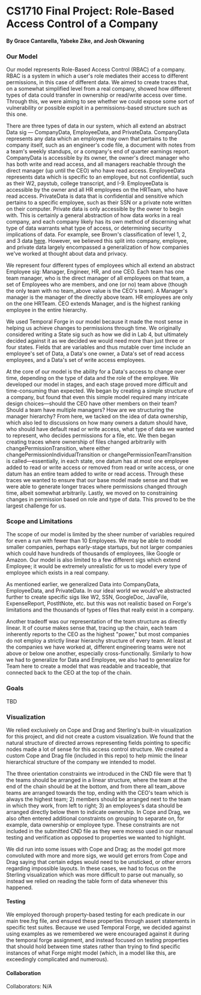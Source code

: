 # CS1710 Final Project: Role-Based Access Control of a Company

#### By Grace Cantarella, Yabeke Zike, and Josh Okwaning

<!-- You should write a one-page README.md file describing how you structured your model and what your model proved. You can assume that anyone reading it will be familiar with your project proposal, but comprehensive documentation is always welcome. Here are some examples of points you might cover:

What tradeoffs did you make in choosing your representation? What else did you try that didn’t work as well?
What assumptions did you make about scope? What are the limits of your model?
Did your goals change at all from your proposal? Did you realize anything you planned was unrealistic, or that anything you thought was unrealistic was doable?
How should we understand an instance of your model and what your visualization shows (whether custom or default)?

Remember that we welcome collaboration! In that spirit, you should include a list of collaborators at the bottom of your README. If you did not collaborate on the Final Project, you must still indicate this at the bottom of the README. -->

<!-- (how we structured model) -->

### Our Model

Our model represents Role-Based Access Control (RBAC) of a company. RBAC is a system in which a user's role mediates their access to different permissions, in this case of different data. We aimed to create traces that, on a somewhat simplified level from a real company, showed how different types of data could transfer in ownership or read/write access over time. Through this, we were aiming to see whether we could expose some sort of vulnerability or possible exploit in a permissions-based structure such as this one.

There are three types of data in our system, which all extend an abstract Data sig — CompanyData, EmployeeData, and PrivateData. CompanyData represents any data which an employee may own that pertains to the company itself, such as an engineer's code file, a document with notes from a team's weekly standups, or a company's end of quarter earnings report. CompanyData is accessible by its owner, the owner's direct manager who has both write and read access, and all managers reachable through the direct manager (up until the CEO) who have read access. EmployeeData represents data which is specific to an employee, but not confidential, such as their W2, paystub, college transcript, and I-9. EmployeeData is accessible by the owner and all HR employees on the HRTeam, who have read access. PrivateData is data that is confidential and sensitive which pertains to a specific employee, such as their SSN or a private note written on their computer. Private data is only accessible by the owner to begin with. This is certainly a general abstraction of how data works in a real company, and each company likely has its own method of discerning what type of data warrants what type of access, or determining security implications of data. For example, see Brown's classification of level 1, 2, and 3 data [here](https://it.brown.edu/policies/data-risk-classifications). However, we believed this split into company, employee, and private data largely encompassed a generalization of how companies we've worked at thought about data and privacy.

We represent four different types of employees which all extend an abstract Employee sig: Manager, Engineer, HR, and one CEO. Each team has one team manager, who is the direct manager of all employees on that team, a set of Employees who are members, and one (or no) team above (though the only team with no team_above value is the CEO's team). A Manager's manager is the manager of the directly above team. HR employees are only on the one HRTeam. CEO extends Manager, and is the highest ranking employee in the entire hierarchy.

We used Temporal Forge in our model because it made the most sense in helping us achieve changes to permissions through time. We originally considered writing a State sig such as how we did in Lab 4, but ultimately decided against it as we decided we would need more than just three or four states. Fields that are variables and thus mutable over time include an employee's set of Data, a Data's one owner, a Data's set of read access employees, and a Data's set of write access employees.

At the core of our model is the ability for a Data's access to change over time, depending on the type of data and the role of the employee. We developed our model in stages, and each stage proved more difficult and time-consuming than expected. We began by creating a simple structure of a company, but found that even this simple model required many intricate design choices—should the CEO have other members on their team? Should a team have multiple managers? How are we structuring the manager hierarchy? From here, we tacked on the idea of data ownership, which also led to discussions on how many owners a datum should have, who should have default read or write access, what type of data we wanted to represent, who decides permissions for a file, etc. We then began creating traces where ownership of files changed arbitrarily with changePermissionTransition, where either changePermissionIndividualTransition or changePermissionTeamTransition is called—essentially, in each state, one datum has at most one employee added to read or write access or removed from read or write access, or one datum has an entire team added to write or read access. Through these traces we wanted to ensure that our base model made sense and that we were able to generate longer traces where permissions changed through time, albeit somewhat arbitrarily. Lastly, we moved on to constraining changes in permission based on role and type of data. This proved to be the largest challenge for us.

<!-- (what the model proved) -->

### Scope and Limitations

The scope of our model is limited by the sheer number of variables required for even a run with fewer than 10 Employees. We may be able to model smaller companies, perhaps early-stage startups, but not larger companies which could have hundreds of thousands of employees, like Google or Amazon. Our model is also limited to a few different sigs which extend Employee; it would be extremely unrealistic for us to model every type of employee which exists in a real company.

As mentioned earlier, we generalized Data into CompanyData, EmployeeData, and PrivateData. In our ideal world we would've abstracted further to create specific sigs like W2, SSN, GoogleDoc, JavaFile, ExpenseReport, PostItNote, etc. but this was not realistic based on Forge's limitations and the thousands of types of files that really exist in a company.

Another tradeoff was our representation of the team structure as directly linear. It of course makes sense that, tracing up the chain, each team inherently reports to the CEO as the highest "power," but most companies do not employ a strictly linear hierarchy structure of every team. At least at the companies we have worked at, different engineering teams were not above or below one another, especially cross-functionally. Similarly to how we had to generalize for Data and Employee, we also had to generalize for Team here to create a model that was readable and traceable, that connected back to the CEO at the top of the chain.

<!-- (explain goals) -->

### Goals

TBD

### Visualization

We relied exclusively on Cope and Drag and Sterling's built-in visualization for this project, and did not create a custom visualization. We found that the natural structure of directed arrows representing fields pointing to specific nodes made a lot of sense for this access control structure. We created a custom Cope and Drag file (included in this repo) to help mimic the linear hierarchical structure of the company we intended to model.

The three orientation constraints we introduced in the CND file were that 1) the teams should be arranged in a linear structure, where the team at the end of the chain should be at the bottom, and from there all team_above teams are arranged towards the top, ending with the CEO's team which is always the highest team; 2) members should be arranged next to the team in which they work, from left to right; 3) an employees's data should be arranged directly below them to indicate ownership. In Cope and Drag, we also often entered additional constraints on grouping to separate on, for example, data ownership or employee type. These constraints are not included in the submitted CND file as they were moreso used in our manual testing and verification as opposed to properties we wanted to highlight.

We did run into some issues with Cope and Drag; as the model got more convoluted with more and more sigs, we would get errors from Cope and Drag saying that certain edges would need to be unsticked, or other errors regarding impossible layouts. In these cases, we had to focus on the Sterling visualization which was more difficult to parse out manually, so instead we relied on reading the table form of data whenever this happened.

#### Testing

We employed thorough property-based testing for each predicate in our main tree.frg file, and ensured these properties through assert statements in specific test suites. Because we used Temporal Forge, we decided against using examples as we remembered we were encouraged against it during the temporal forge assignment, and instead focused on testing properties that should hold between time states rather than trying to find specific instances of what Forge might model (which, in a model like this, are exceedingly complicated and numerous).

#### Collaboration

Collaborators: N/A
